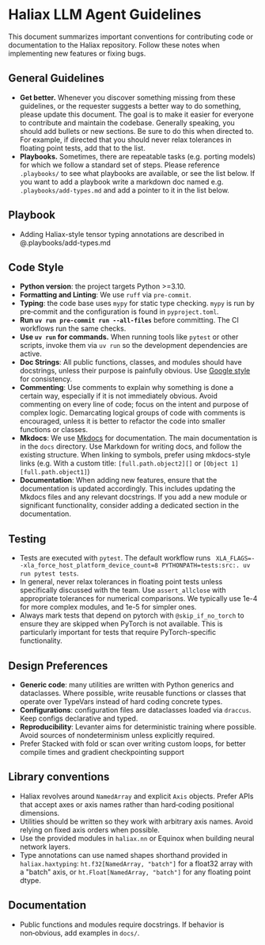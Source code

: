 # Haliax LLM Agent Guidelines

This document summarizes important conventions for contributing code or documentation to the Haliax
repository. Follow these notes when implementing new features or fixing bugs.

## General Guidelines

* **Get better.** Whenever you discover something missing from these guidelines, or the requester
  suggests a better way to do something, please update this document. The goal is to make it easier for
  everyone to contribute and maintain the codebase. Generally speaking, you should add bullets or new sections.
  Be sure to do this when directed to. For example, if directed that you should never relax tolerances in
  floating point tests, add that to the list.
* **Playbooks.** Sometimes, there are repeatable tasks (e.g. porting models) for which we follow a standard set of steps.
  Please reference `.playbooks/` to see what playbooks are available, or see the list below. If you want to add a playbook
  write a markdown doc named e.g. `.playbooks/add-types.md` and add a pointer to it in the list below.

## Playbook

- Adding Haliax-style tensor typing annotations are described in @.playbooks/add-types.md

## Code Style

* **Python version**: the project targets Python >=3.10.
* **Formatting and Linting**: We use `ruff` via `pre-commit`.
* **Typing**: the code base uses `mypy` for static type checking. `mypy` is run by pre‑commit and the
  configuration is found in `pyproject.toml`.
* **Run `uv run pre-commit run --all-files`** before committing. The CI workflows run the same checks.
* **Use `uv run` for commands.** When running tools like `pytest` or other scripts, invoke them via `uv run` so the development dependencies are active.
* **Doc Strings**: All public functions, classes, and modules should have docstrings, unless
  their purpose is painfully obvious. Use
  [Google style](https://google.github.io/styleguide/pyguide.html#38-comments-and-docstrings) for
  consistency.
* **Commenting**: Use comments to explain why something is done a certain way, especially if it is not
  immediately obvious. Avoid commenting on every line of code; focus on the intent and purpose of
  complex logic. Demarcating logical groups of code with comments is encouraged, unless it is better
  to refactor the code into smaller functions or classes.
* **Mkdocs**: We use [Mkdocs](https://www.mkdocs.org/) for documentation. The main documentation is in
  the `docs` directory. Use Markdown for writing docs, and follow the existing structure. When linking to
  symbols, prefer using mkdocs-style links (e.g. With a custom title: `[full.path.object2][]` or
  `[Object 1][full.path.object1]`)
* **Documentation**: When adding new features, ensure that the documentation is updated accordingly.
  This includes updating the Mkdocs files and any relevant docstrings. If you add a new module or
  significant functionality, consider adding a dedicated section in the documentation.

## Testing

* Tests are executed with `pytest`. The default workflow runs ` XLA_FLAGS=--xla_force_host_platform_device_count=8 PYTHONPATH=tests:src:. uv run pytest tests`.
* In general, never relax tolerances in floating point tests unless specifically discussed with the
  team. Use `assert_allclose` with appropriate tolerances for numerical comparisons. We typically use
  1e-4 for more complex modules, and 1e-5 for simpler ones.
* Always mark tests that depend on pytorch with `@skip_if_no_torch` to ensure they are skipped
  when PyTorch is not available. This is particularly important for tests that require PyTorch-specific
  functionality.


## Design Preferences

* **Generic code**: many utilities are written with Python generics and dataclasses. Where possible,
  write reusable functions or classes that operate over TypeVars instead of hard coding concrete types.
* **Configurations**: configuration files are dataclasses loaded via `draccus`. Keep configs
  declarative and typed.
* **Reproducibility**: Levanter aims for deterministic training where possible. Avoid sources of
  nondeterminism unless explicitly required.
* Prefer Stacked with fold or scan over writing custom loops, for better compile times and gradient checkpointing support

## Library conventions
- Haliax revolves around `NamedArray` and explicit `Axis` objects. Prefer APIs that accept
  axes or axis names rather than hard‑coding positional dimensions.
- Utilities should be written so they work with arbitrary axis names. Avoid relying on
  fixed axis orders when possible.
- Use the provided modules in `haliax.nn` or Equinox when building neural network layers.
- Type annotations can use named shapes shorthand provided in `haliax.haxtyping`: `ht.f32[NamedArray, "batch"]`
  for a float32 array with a "batch" axis, or `ht.Float[NamedArray, "batch"]` for any floating point dtype.

## Documentation
- Public functions and modules require docstrings. If behavior is non‑obvious,
  add examples in `docs/`.
